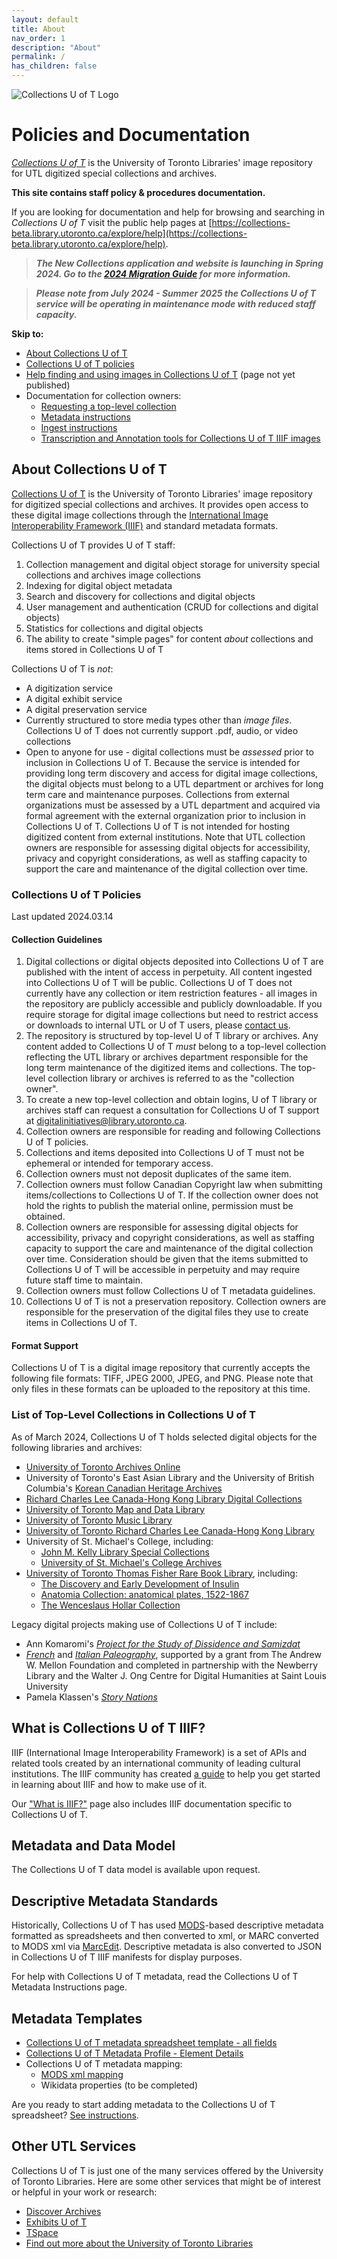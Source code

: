```yaml
---
layout: default
title: About
nav_order: 1
description: "About"
permalink: /
has_children: false
---
```


![Collections U of T Logo](img/collections_uoft_logo.png)

# Policies and Documentation

*[Collections U of T](https://collections-beta.library.utoronto.ca)* is the  University of Toronto Libraries' image repository for UTL digitized special collections and archives. 

**This site contains staff policy & procedures documentation.**

If you are looking for documentation and help for browsing and searching in *Collections U of T* visit the public help pages at [https://collections-beta.library.utoronto.ca/explore/help](https://collections-beta.library.utoronto.ca/explore/help).

> ***The New Collections application and website is launching in Spring 2024. Go to the [2024 Migration Guide](https://utlib.github.io/collections-uoft/documentation/2024-migration-guide) for more information.***

> ***Please note from July 2024 - Summer 2025 the Collections U of T service will be operating in maintenance mode with reduced staff capacity.***

**Skip to:**
* [About Collections U of T](index.md#about-collections-u-of-t)
* [Collections U of T policies](index.md#collections-u-of-t-policies)
* [Help finding and using images in Collections U of T](https://collections.library.utoronto.ca/explore/help) (page not yet published)
* Documentation for collection owners:
    * [Requesting a top-level collection](documentation/adding-new-collections.md)
    * [Metadata instructions](documentation/metadata.md)
    * [Ingest instructions](documentation/ingest-instructions.md)
    * [Transcription and Annotation tools for Collections U of T IIIF images](documentation/transcriptions-with-iiif.md)

## About Collections U of T
[Collections U of T](https://collections.library.utoronto.ca) is the  University of Toronto Libraries' image repository for digitized special collections and archives. It provides open access to these digital image collections through the [International Image Interoperability Framework (IIIF)](https://iiif.io/) and standard metadata formats. 

Collections U of T provides U of T staff:

1. Collection management and digital object storage for university special collections and archives image collections
2. Indexing for digital object metadata
3. Search and discovery for collections and digital objects
4. User management and authentication (CRUD for collections and digital objects)
5. Statistics for collections and digital objects
6. The ability to create "simple pages" for content _about_ collections and items stored in Collections U of T

Collections U of T is *not*:
* A digitization service
* A digital exhibit service
* A digital preservation service
* Currently structured to store media types other than _image files_. Collections U of T does not currently support .pdf, audio, or video collections
* Open to anyone for use - digital collections must be *assessed* prior to inclusion in Collections U of T. Because the service is intended for providing long term discovery and access for digital image collections, the digital objects must belong to a UTL department or archives for long term care and maintenance purposes. Collections from external organizations must be assessed by a UTL department and acquired via formal agreement with the external organization prior to inclusion in Collections U of T. Collections U of T is not intended for hosting digitized content from external institutions. Note that UTL collection owners are responsible for assessing digital objects for accessibility, privacy and copyright considerations, as well as staffing capacity to support the care and maintenance of the digital collection over time. 

### Collections U of T Policies

Last updated 2024.03.14

#### Collection Guidelines

1. Digital collections or digital objects deposited into Collections U of T are published with the intent of access in perpetuity. All content ingested into Collections U of T will be public. Collections U of T does not currently have any collection or item restriction features - all images in the repository are publicly accessible and publicly downloadable. If you require storage for digital image collections but need to restrict access or downloads to internal UTL or U of T users, please [contact us](mailto:digitalinitiatives@library.utoronto.ca). 
2. The repository is structured by top-level U of T library or archives. Any content added to Collections U of T *must* belong to a top-level collection reflecting the UTL library or archives department responsible for the long term maintenance of the digitized items and collections. The top-level collection library or archives is referred to as the "collection owner".
3. To create a new top-level collection and obtain logins, U of T library or archives staff can request a consultation for Collections U of T support at [digitalinitiatives@library.utoronto.ca](mailto:digitalinitiatives@library.utoronto.ca). 
4. Collection owners are responsible for reading and following Collections U of T policies.
5. Collections and items deposited into Collections U of T must not be ephemeral or intended for temporary access.
6. Collection owners must not deposit duplicates of the same item.
7. Collection owners must follow Canadian Copyright law when submitting items/collections to Collections U of T. If the collection owner does not hold the rights to publish the material online, permission must be obtained.
8. Collection owners are responsible for assessing digital objects for accessibility, privacy and copyright considerations, as well as staffing capacity to support the care and maintenance of the digital collection over time. Consideration should be given that the items submitted to Collections U of T will be accessible in perpetuity and may require future staff time to maintain.
9. Collection owners must follow Collections U of T metadata guidelines.
10. Collections U of T is not a preservation repository. Collection owners are responsible for the preservation of the digital files they use to create items in Collections U of T.

#### Format Support

Collections U of T is a digital image repository that currently accepts the following file formats: TIFF, JPEG 2000, JPEG, and PNG. Please note that only files in these formats can be uploaded to the repository at this time.

### List of Top-Level Collections in Collections U of T

As of March 2024, Collections U of T holds selected digital objects for the following libraries and archives:
* [University of Toronto Archives Online](https://collections-beta.library.utoronto.ca/view/utarms:root)
* University of Toronto's East Asian Library and the University of British Columbia's [Korean Canadian Heritage Archives](https://collections-beta.library.utoronto.ca/view/eal3:root)
* [Richard Charles Lee Canada-Hong Kong Library Digital Collections
](https://collections-beta.library.utoronto.ca/view/rclc-hkl:root)
* [University of Toronto Map and Data Library](https://collections-beta.library.utoronto.ca/view/mdl:root)
* [University of Toronto Music Library](https://collections-beta.library.utoronto.ca/view/musiclibrary:root)
* [University of Toronto Richard Charles Lee Canada-Hong Kong Library](https://collections-beta.library.utoronto.ca/view/rclc-hkl:root)
* University of St. Michael's College, including:
    * [John M. Kelly Library Special Collections](https://collections-beta.library.utoronto.ca/view/usmc:root)
    * [University of St. Michael's College Archives](https://collections-beta.library.utoronto.ca/view/usmc-archives:root)
* [University of Toronto Thomas Fisher Rare Book Library](https://collections-beta.library.utoronto.ca/view/fisher:root), including:
    * [The Discovery and Early Development of Insulin](https://collections-beta.library.utoronto.ca/view/insulin:root)
    * [Anatomia Collection: anatomical plates, 1522-1867](https://collections-beta.library.utoronto.ca/view/anatomia:root)
    * [The Wenceslaus Hollar Collection](https://collections-beta.library.utoronto.ca/view/hollar:root)

Legacy digital projects making use of Collections U of T include:
* Ann Komaromi's *[Project for the Study of Dissidence and Samizdat](https://collections-beta.library.utoronto.ca/view/samizdat:root)*
* *[French](https://french.newberry.t-pen.org/)* and *[Italian Paleography](https://italian.newberry.t-pen.org/)*, supported by a grant from The Andrew W. Mellon Foundation and completed in partnership with the Newberry Library and the Walter J. Ong Centre for Digital Humanities at Saint Louis University
* Pamela Klassen's *[Story Nations](https://storynations.utoronto.ca/index.php/the-diary/the-digital-edition/manuscript-and-transcription/)*

## What is Collections U of T IIIF?

IIIF (International Image Interoperability Framework) is a set of APIs and related tools created by an international community of leading cultural institutions. The IIIF community has created [a guide](https://iiif.io/guides/using_iiif_resources/) to help you get started in learning about IIIF and how to make use of it.

Our ["What is IIIF?"](documentation/iiif-collections.md) page also includes IIIF documentation specific to Collections U of T. 

## Metadata and Data Model

The Collections U of T data model is available upon request.

## Descriptive Metadata Standards
Historically, Collections U of T has used [MODS](https://www.loc.gov/standards/mods/userguide/generalapp.html)-based descriptive metadata formatted as spreadsheets and then converted to xml, or MARC converted to MODS xml via [MarcEdit](https://marcedit.reeset.net/). Descriptive metadata is also converted to JSON in Collections U of T IIIF manifests for display purposes. 

For help with Collections U of T metadata, read the Collections U of T Metadata Instructions page. 

## Metadata Templates

* [Collections U of T metadata spreadsheet template - all fields](https://docs.google.com/spreadsheets/d/1PMtZt5CzkidIXbTBUaoi8Qg7kBU-m9RzeM-lBMORPks/edit?usp=sharing)
* [Collections U of T Metadata Profile - Element Details](https://docs.google.com/spreadsheets/d/1EidYREGS521xZKoxBN3Fl-PzkJnNJAR_zftuXXwQsZg/edit?usp=sharing)
* Collections U of T metadata mapping:
    - [MODS xml mapping](/xml_mods_collections_uoft_mapping.xml)
    - Wikidata properties (to be completed)

Are you ready to start adding metadata to the Collections U of T spreadsheet? [See instructions](documentation/metadata.md).

## Other UTL Services

Collections U of T is just one of the many services offered by the University of Toronto Libraries. Here are some other services that might be of interest or helpful in your work or research:
* [Discover Archives](https://discoverarchives.library.utoronto.ca/)
* [Exhibits U of T](https://exhibits.library.utoronto.ca/)
* [TSpace](https://tspace.library.utoronto.ca/?refresh=true)
* [Find out more about the University of Toronto Libraries](https://onesearch.library.utoronto.ca/)
